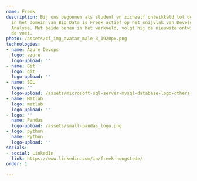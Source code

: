 ```yaml
---
name: Freek
description: Bij ons begonnen als student en zichzelf ontwikkeld tot docent. Als specialist
  in het domein van Big Data is Freek actief op het snijvlak van Development en Business
  Analyse. Met beide benen in het werkveld, volgt hij de nieuwste ontwikkelingen op
  de voet.
photo: /assets/cf_img_avatar_male-3_1920px.png
technologies:
- name: Azure Devops
  logo: azure
  logo-upload: ''
- name: Git
  logo: git
  logo-upload: ''
- name: SQL
  logo: ''
  logo-upload: /assets/microsoft-sql-server-mysql-database-logo-others-small.png
- name: Matlab
  logo: matlab
  logo-upload: ''
- logo: ''
  name: Pandas
  logo-upload: /assets/small-pandas_logo.png
- logo: python
  name: Python
  logo-upload: ''
socials:
- social: LinkedIn
  link: https://www.linkedin.com/in/freek-hoogstede/
order: 1

---
```

